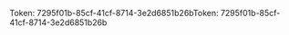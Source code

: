 <span data-ttu-id="0bb97-101">Token: 7295f01b-85cf-41cf-8714-3e2d6851b26b</span><span class="sxs-lookup"><span data-stu-id="0bb97-101">Token: 7295f01b-85cf-41cf-8714-3e2d6851b26b</span></span>